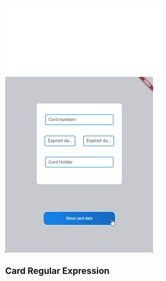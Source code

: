 ![My Image](./assets/img_Tuwaiq.png)


![My Image](./assets/card_vid.gif)

# Card Regular Expression


